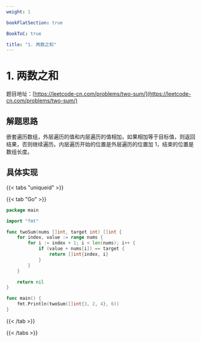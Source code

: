 ```yaml
---
weight: 1

bookFlatSection: true

BookToC: true

title: "1. 两数之和"
---
```


# 1. 两数之和

题目地址：[https://leetcode-cn.com/problems/two-sum/](https://leetcode-cn.com/problems/two-sum/)

## 解题思路

嵌套遍历数组，外层遍历的值和内层遍历的值相加，如果相加等于目标值，则返回结果，否则继续遍历。内层遍历开始的位置是外层遍历的位置加 1，结束的位置是数组长度。

## 具体实现

{{< tabs "uniqueid" >}}

{{< tab "Go" >}}

```go
package main

import "fmt"

func twoSum(nums []int, target int) []int {
	for index, value := range nums {
		for i := index + 1; i < len(nums); i++ {
			if (value + nums[i]) == target {
				return []int{index, i}
			}
		}
	}

	return nil
}

func main() {
	fmt.Println(twoSum([]int{3, 2, 4}, 6))
}
```

{{< /tab  >}}

{{< /tabs >}}


